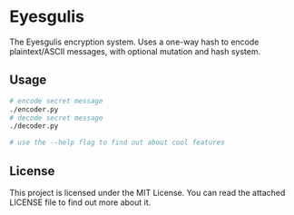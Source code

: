 # Eyesgulis #

The Eyesgulis encryption system. Uses a one-way hash to encode plaintext/ASCII messages, with optional mutation and hash system.

## Usage ##

```bash
# encode secret message
./encoder.py
# decode secret message
./decoder.py

# use the --help flag to find out about cool features
```

## License ##

This project is licensed under the MIT License. You can read the attached LICENSE file to find out more about it.

